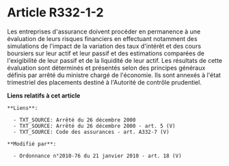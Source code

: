 # Article R332-1-2

Les entreprises d'assurance doivent procéder en permanence à une évaluation de leurs risques financiers en effectuant
notamment des simulations de l'impact de la variation des taux d'intérêt et des cours boursiers sur leur actif et leur passif
et des estimations comparées de l'exigibilité de leur passif et de la liquidité de leur actif. Les résultats de cette
évaluation sont déterminés et présentés selon des principes généraux définis par arrêté du ministre chargé de l'économie. Ils
sont annexés à l'état trimestriel des placements destiné à l'Autorité de contrôle prudentiel.

**Liens relatifs à cet article**

	**Liens**:

	  - TXT_SOURCE: Arrêté du 26 décembre 2000
	  - TXT_SOURCE: Arrêté du 26 décembre 2000 - art. 5 (V)
	  - TXT_SOURCE: Code des assurances - art. A332-7 (V)

	**Modifié par**:

	  - Ordonnance n°2010-76 du 21 janvier 2010 - art. 18 (V)
